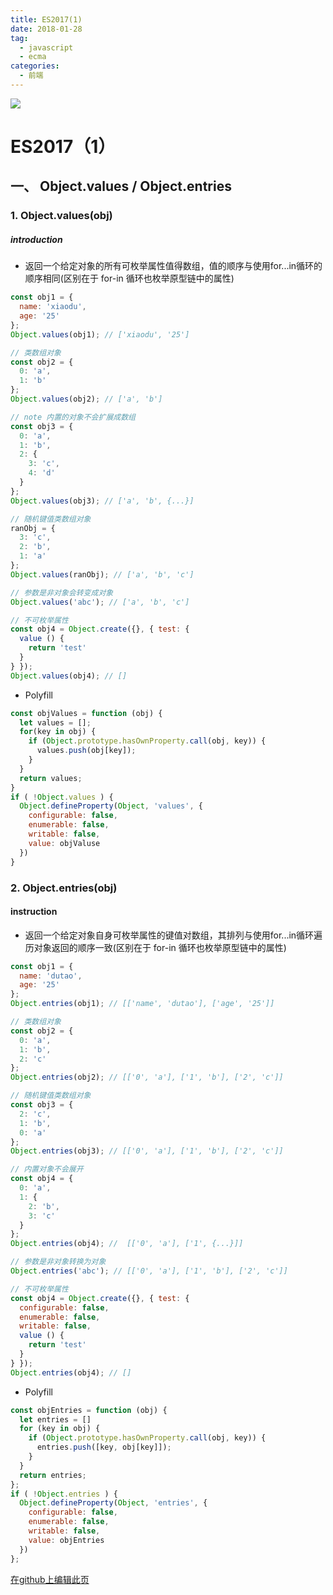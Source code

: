 ```yaml
---
title: ES2017(1)
date: 2018-01-28
tag: 
  - javascript
  - ecma
categories:
  - 前端
---
```

![](/imgs/javascript/theme/ecma.png)

# ES2017（1）

## 一、 Object.values / Object.entries

### 1. Object.values(obj)

##### introduction

* 返回一个给定对象的所有可枚举属性值得数组，值的顺序与使用for...in循环的顺序相同(区别在于 for-in 循环也枚举原型链中的属性)
```javascript
const obj1 = { 
  name: 'xiaodu', 
  age: '25'
};
Object.values(obj1); // ['xiaodu', '25']

// 类数组对象
const obj2 = { 
  0: 'a', 
  1: 'b' 
};
Object.values(obj2); // ['a', 'b']

// note 内置的对象不会扩展成数组
const obj3 = { 
  0: 'a', 
  1: 'b', 
  2: { 
    3: 'c', 
    4: 'd' 
  } 
};
Object.values(obj3); // ['a', 'b', {...}]

// 随机键值类数组对象
ranObj = { 
  3: 'c', 
  2: 'b', 
  1: 'a' 
};
Object.values(ranObj); // ['a', 'b', 'c']

// 参数是非对象会转变成对象
Object.values('abc'); // ['a', 'b', 'c']

// 不可枚举属性
const obj4 = Object.create({}, { test: {
  value () {
    return 'test'
  }
} });
Object.values(obj4); // []
```

* Polyfill 
```javascript
const objValues = function (obj) {
  let values = [];
  for(key in obj) {
    if (Object.prototype.hasOwnProperty.call(obj, key)) {
      values.push(obj[key]);
    }
  }
  return values; 
}
if ( !Object.values ) {
  Object.defineProperty(Object, 'values', {
    configurable: false,
    enumerable: false,
    writable: false,
    value: objValuse
  })
}
```

### 2. Object.entries(obj)

#### instruction

* 返回一个给定对象自身可枚举属性的键值对数组，其排列与使用for...in循环遍历对象返回的顺序一致(区别在于 for-in 循环也枚举原型链中的属性)
```javascript
const obj1 = {
  name: 'dutao',
  age: '25'
};
Object.entries(obj1); // [['name', 'dutao'], ['age', '25']]

// 类数组对象
const obj2 = {
  0: 'a',
  1: 'b',
  2: 'c'
};
Object.entries(obj2); // [['0', 'a'], ['1', 'b'], ['2', 'c']]

// 随机键值类数组对象
const obj3 = {
  2: 'c',
  1: 'b',
  0: 'a'
};
Object.entries(obj3); // [['0', 'a'], ['1', 'b'], ['2', 'c']]

// 内置对象不会展开
const obj4 = {
  0: 'a',
  1: {
    2: 'b',
    3: 'c'
  }
};
Object.entries(obj4); //  [['0', 'a'], ['1', {...}]]

// 参数是非对象转换为对象
Object.entries('abc'); // [['0', 'a'], ['1', 'b'], ['2', 'c']]

// 不可枚举属性
const obj4 = Object.create({}, { test: {
  configurable: false,
  enumerable: false,
  writable: false,
  value () {
    return 'test'
  }
} });
Object.entries(obj4); // []
```

* Polyfill
```javascript
const objEntries = function (obj) {
  let entries = []
  for (key in obj) {
    if (Object.prototype.hasOwnProperty.call(obj, key)) {
      entries.push([key, obj[key]]);
    }
  }
  return entries;
};
if ( !Object.entries ) {
  Object.defineProperty(Object, 'entries', {
    configurable: false,
    enumerable: false,
    writable: false,
    value: objEntries
  })
};
```

[在github上编辑此页](https://github.com/Iwouldliketobeapig/hexo-dt/edit/master/source/_posts/Ecma/es2017.md)
